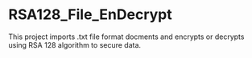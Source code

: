 # RSA128_File_EnDecrypt
This project imports .txt file format docments and encrypts or decrypts using RSA 128 algorithm to secure data.
